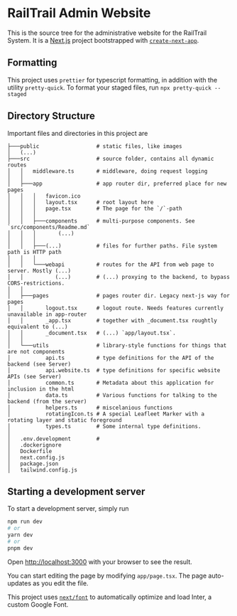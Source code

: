 # RailTrail Admin Website

This is the source tree for the administrative website for the RailTrail System.
It is a [Next.js](https://nextjs.org/) project bootstrapped with [`create-next-app`](https://github.com/vercel/next.js/tree/canary/packages/create-next-app).

## Formatting

This project uses `prettier` for typescript formatting, in addition with the utility
`pretty-quick`. To format your staged files, run `npx pretty-quick --staged`

## Directory Structure

Important files and directories in this project are

```
├───public                  # static files, like images
│   (...)
├───src                     # source folder, contains all dynamic routes
│   │   middleware.ts       # middleware, doing request logging
│   │
│   ├───app                 # app router dir, preferred place for new pages
│   │   │   favicon.ico
│   │   │   layout.tsx      # root layout here
│   │   │   page.tsx        # The page for the `/`-path
│   │   │
│   │   ├───components      # multi-purpose components. See `src/components/Readme.md`
│   │   │       (...)
│   │   │
│   │   ├───(...)           # files for further paths. File system path is HTTP path
│   │   │
│   │   └───webapi          # routes for the API from web page to server. Mostly (...)
│   │          (...)        # (...) proxying to the backend, to bypass CORS-restrictions.
│   │
│   ├───pages               # pages router dir. Legacy next-js way for pages
│   │       logout.tsx      # logout route. Needs features currently unavailable in app-router
│   │       _app.tsx        # together with _document.tsx roughtly equivalent to (...)
│   │       _document.tsx   # (...) `app/layout.tsx`.
│   │
│   └───utils               # library-style functions for things that are not components
│           api.ts          # type definitions for the API of the backend (see Server)
│           api.website.ts  # type definitions for specific website APIs (see Server)
│           common.ts       # Metadata about this application for inclusion in the html
│           data.ts         # Various functions for talking to the backend (from the server)
│           helpers.ts      # miscelanious functions
│           rotatingIcon.ts # A special Leafleet Marker with a rotating layer and static foreground
│           types.ts        # Some internal type definitions.
│
│   .env.development        # 
│   .dockerignore
│   Dockerfile
│   next.config.js
│   package.json
│   tailwind.config.js
```

## Starting a development server

To start a development server, simply run

```bash
npm run dev
# or
yarn dev
# or
pnpm dev
```

Open [http://localhost:3000](http://localhost:3000) with your browser to see the result.

You can start editing the page by modifying `app/page.tsx`. The page auto-updates as you edit the file.

This project uses [`next/font`](https://nextjs.org/docs/basic-features/font-optimization) to automatically optimize and load Inter, a custom Google Font.


